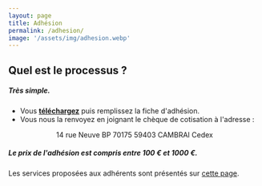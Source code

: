 ```yaml
---
layout: page
title: Adhésion
permalink: /adhesion/
image: '/assets/img/adhesion.webp'
---
```


## Quel est le processus ?

##### Très simple.
- Vous [**téléchargez**](https://res.cloudinary.com/julienmottet/image/upload/v1559370042/bulletin-adhesion_AgroClub.pdf) puis remplissez la fiche d'adhésion.
- Vous nous la renvoyez en joignant le chèque de cotisation à l'adresse :
<center> 14 rue Neuve BP 70175 59403 CAMBRAI Cedex </center>

##### Le prix de l'adhésion est compris entre **100 € et 1000 €.**

Les services proposées aux adhérents sont présentés sur <a href="../service">cette page</a>.
